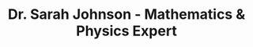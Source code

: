 ---
layout: teacher
title: "Dr. Sarah Johnson - Mathematics & Physics Expert"
teacher_name: "Dr. Sarah Johnson"
permalink: /teachers/dr-sarah-johnson/
description: "Experienced mathematics and physics teacher with PhD from MIT. 8+ years of teaching experience with proven track record."
---